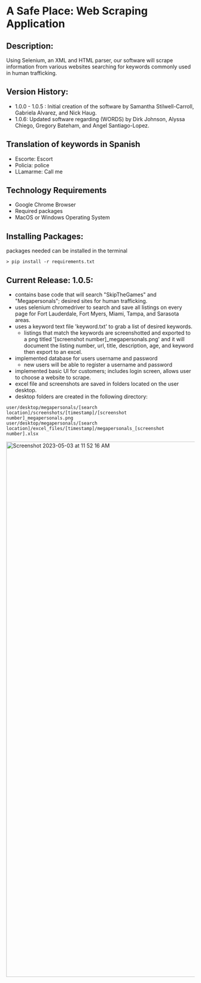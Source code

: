 # A Safe Place: Web Scraping Application
## Description:
Using Selenium, an XML and HTML parser, our software will scrape information from various websites searching for keywords commonly used in human trafficking. 

## Version History:
- 1.0.0 - 1.0.5 : Initial creation of the software by Samantha Stilwell-Carroll, Gabriela Alvarez, and Nick Haug.
- 1.0.6: Updated software regarding (WORDS) by Dirk Johnson, Alyssa Chiego, Gregory Bateham, and Angel Santiago-Lopez.

## Translation of keywords in Spanish 
- Escorte: Escort
- Policia: police 
- LLamarme: Call me

## Technology Requirements
- Google Chrome Browser
- Required packages 
- MacOS or Windows Operating System

## Installing Packages:
packages needed can be installed in the terminal
```
> pip install -r requirements.txt
```

## Current Release: 1.0.5:
- contains base code that will search "SkipTheGames" and "Megapersonals"; desired sites for human trafficking. 
- uses selenium chromedriver to search and save all listings on every page for Fort Lauderdale, Fort Myers, Miami, Tampa, and Sarasota areas.
- uses a keyword text file 'keyword.txt' to grab a list of desired keywords.
  - listings that match the keywords are screenshotted and exported to a png titled '[screenshot number]_megapersonals.png' and it will document the listing number, url, title, description, age, and keyword then export to an excel. 
- implemented database for users username and password
  - new users will be able to register a username and password
- implemented basic UI for customers; includes login screen, allows user to choose a website to scrape. 
- excel file and screenshots are saved in folders located on the user desktop.
- desktop folders are created in the following directory:
```
user/desktop/megapersonals/[search location]/screenshots/[timestamp]/[screenshot number]_megapersonals.png
user/desktop/megapersonals/[search location]/excel_files/[timestamp]/megapersonals_[screenshot number].xlsx
```
<img width="1428" alt="Screenshot 2023-05-03 at 11 52 16 AM" src="https://user-images.githubusercontent.com/62121500/235970210-e312ea58-e6be-4628-b062-5f120ca27d84.png">

